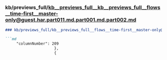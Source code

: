 ### kb/previews_full/kb__previews_full__kb__previews_full__flows__time-first__master-only@guest.har.part011.md.part001.md.part002.md

```md
### kb/previews_full/kb__previews_full__flows__time-first__master-only@guest.har.part011.md.part001.md (part 002)

```md
     "columnNumber": 209
                      },
                      {
                 
```

```

```
